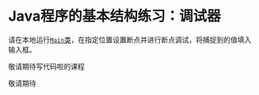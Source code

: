 # Java程序的基本结构练习：调试器

请在本地运行[`Main`类](https://github.com/hcsp/set-a-condition-breakpoint/blob/master/src/main/java/Main.java)，在指定位置设置断点并进行断点调试，将捕捉到的值填入输入框。

敬请期待写代码啦的课程

敬请期待
